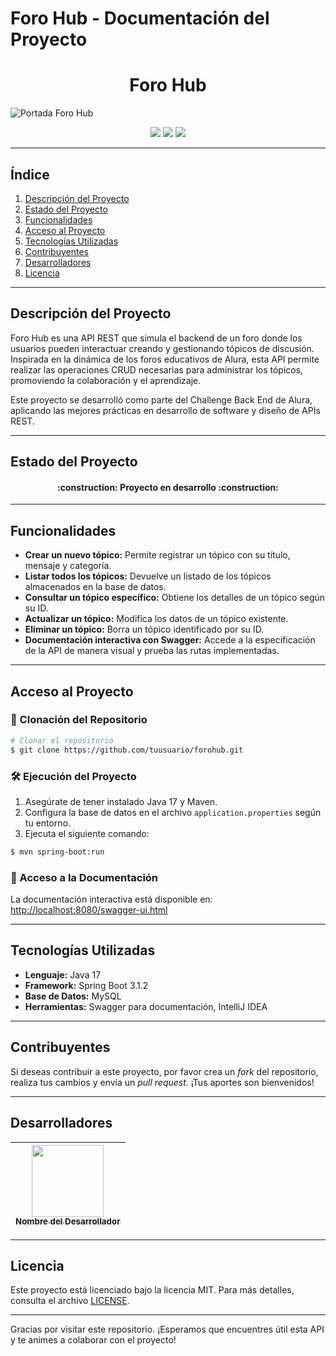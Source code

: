 # Foro Hub - Documentación del Proyecto

<h1 align="center">Foro Hub</h1>

![Portada Foro Hub](https://example.com/portada_forohub.png)

<p align="center">
<img src="https://img.shields.io/badge/STATUS-%20TERMINADO-green">
<img src="https://img.shields.io/badge/Free-blue">
<img src="https://img.shields.io/badge/Spring%20Boot-v3.1.2-yellow">
</p>

---

## Índice

1. [Descripción del Proyecto](#descripción-del-proyecto)
2. [Estado del Proyecto](#estado-del-proyecto)
3. [Funcionalidades](#funcionalidades)
4. [Acceso al Proyecto](#acceso-al-proyecto)
5. [Tecnologías Utilizadas](#tecnologías-utilizadas)
6. [Contribuyentes](#contribuyentes)
7. [Desarrolladores](#desarrolladores)
8. [Licencia](#licencia)

---

## Descripción del Proyecto

Foro Hub es una API REST que simula el backend de un foro donde los usuarios pueden interactuar creando y gestionando tópicos de discusión. Inspirada en la dinámica de los foros educativos de Alura, esta API permite realizar las operaciones CRUD necesarias para administrar los tópicos, promoviendo la colaboración y el aprendizaje.

Este proyecto se desarrolló como parte del Challenge Back End de Alura, aplicando las mejores prácticas en desarrollo de software y diseño de APIs REST.

---

## Estado del Proyecto

<h4 align="center">
:construction: Proyecto en desarrollo :construction:
</h4>

---

## Funcionalidades

- **Crear un nuevo tópico:** Permite registrar un tópico con su título, mensaje y categoría.
- **Listar todos los tópicos:** Devuelve un listado de los tópicos almacenados en la base de datos.
- **Consultar un tópico específico:** Obtiene los detalles de un tópico según su ID.
- **Actualizar un tópico:** Modifica los datos de un tópico existente.
- **Eliminar un tópico:** Borra un tópico identificado por su ID.
- **Documentación interactiva con Swagger:** Accede a la especificación de la API de manera visual y prueba las rutas implementadas.

---

## Acceso al Proyecto

### 📁 Clonación del Repositorio

```bash
# Clonar el repositorio
$ git clone https://github.com/tuusuario/forohub.git
```

### 🛠️ Ejecución del Proyecto

1. Asegúrate de tener instalado Java 17 y Maven.
2. Configura la base de datos en el archivo `application.properties` según tu entorno.
3. Ejecuta el siguiente comando:

```bash
$ mvn spring-boot:run
```

### 🚀 Acceso a la Documentación

La documentación interactiva está disponible en:
[http://localhost:8080/swagger-ui.html](http://localhost:8080/swagger-ui.html)

---

## Tecnologías Utilizadas

- **Lenguaje:** Java 17
- **Framework:** Spring Boot 3.1.2
- **Base de Datos:** MySQL
- **Herramientas:** Swagger para documentación, IntelliJ IDEA

---

## Contribuyentes

Si deseas contribuir a este proyecto, por favor crea un *fork* del repositorio, realiza tus cambios y envía un *pull request*. ¡Tus aportes son bienvenidos!

---

## Desarrolladores

| [<img src="https://avatars.githubusercontent.com/u/12345678?v=4" width=115><br><sub>Nombre del Desarrollador</sub>](https://github.com/tuusuario) |
| :---: |

---

## Licencia

Este proyecto está licenciado bajo la licencia MIT. Para más detalles, consulta el archivo [LICENSE](./LICENSE).

---

Gracias por visitar este repositorio. ¡Esperamos que encuentres útil esta API y te animes a colaborar con el proyecto!

